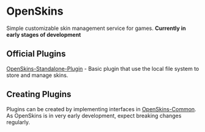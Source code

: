 # OpenSkins

Simple customizable skin management service for games. **Currently in early stages of development**

## Official Plugins

[OpenSkins-Standalone-Plugin](https://github.com/josephbmanley/openskins-standalone-plugin) - Basic plugin that use the local file system to store and manage skins.

## Creating Plugins

Plugins can be created by implementing interfaces in [OpenSkins-Common](https://github.com/josephbmanley/OpenSkins-Common). As OpenSkins is in very early development, expect breaking changes regularly.
